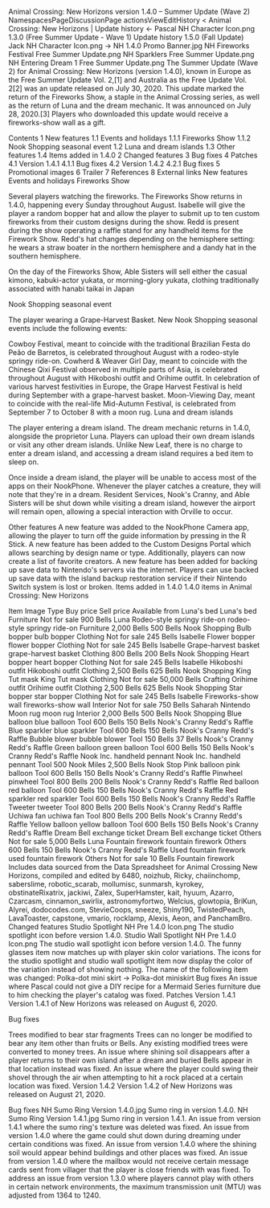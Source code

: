 Animal Crossing: New Horizons version 1.4.0 – Summer Update (Wave 2)
NamespacesPageDiscussionPage actionsViewEditHistory
< Animal Crossing: New Horizons‎ | Update history
← Pascal NH Character Icon.png 1.3.0 (Free Summer Update - Wave 1)	Update history	1.5.0 (Fall Update) Jack NH Character Icon.png →
NH 1.4.0 Promo Banner.jpg
NH Fireworks Festival Free Summer Update.png
NH Sparklers Free Summer Update.png
NH Entering Dream 1 Free Summer Update.png
The Summer Update (Wave 2) for Animal Crossing: New Horizons (version 1.4.0), known in Europe as the Free Summer Update Vol. 2,[1] and Australia as the Free Update Vol. 2[2] was an update released on July 30, 2020. This update marked the return of the Fireworks Show, a staple in the Animal Crossing series, as well as the return of Luna and the dream mechanic. It was announced on July 28, 2020.[3] Players who downloaded this update would receive a fireworks-show wall as a gift.


Contents
1 New features
1.1 Events and holidays
1.1.1 Fireworks Show
1.1.2 Nook Shopping seasonal event
1.2 Luna and dream islands
1.3 Other features
1.4 Items added in 1.4.0
2 Changed features
3 Bug fixes
4 Patches
4.1 Version 1.4.1
4.1.1 Bug fixes
4.2 Version 1.4.2
4.2.1 Bug fixes
5 Promotional images
6 Trailer
7 References
8 External links
New features
Events and holidays
Fireworks Show

Several players watching the fireworks.
The Fireworks Show returns in 1.4.0, happening every Sunday throughout August. Isabelle will give the player a random bopper hat and allow the player to submit up to ten custom fireworks from their custom designs during the show. Redd is present during the show operating a raffle stand for any handheld items for the Firework Show. Redd's hat changes depending on the hemisphere setting: he wears a straw boater in the northern hemisphere and a dandy hat in the southern hemisphere.

On the day of the Fireworks Show, Able Sisters will sell either the casual kimono, kabuki-actor yukata, or morning-glory yukata, clothing traditionally associated with hanabi taikai in Japan

Nook Shopping seasonal event

The player wearing a Grape-Harvest Basket.
New Nook Shopping seasonal events include the following events:

Cowboy Festival, meant to coincide with the traditional Brazilian Festa do Peão de Barretos, is celebrated throughout August with a rodeo-style springy ride-on.
Cowherd & Weaver Girl Day, meant to coincide with the Chinese Qixi Festival observed in multiple parts of Asia, is celebrated throughout August with Hikoboshi outfit and Orihime outfit.
In celebration of various harvest festivities in Europe, the Grape Harvest Festival is held during September with a grape-harvest basket.
Moon-Viewing Day, meant to coincide with the real-life Mid-Autumn Festival, is celebrated from September 7 to October 8 with a moon rug.
Luna and dream islands

The player entering a dream island.
The dream mechanic returns in 1.4.0, alongside the proprietor Luna. Players can upload their own dream islands or visit any other dream islands. Unlike New Leaf, there is no charge to enter a dream island, and accessing a dream island requires a bed item to sleep on.

Once inside a dream island, the player will be unable to access most of the apps on their NookPhone. Whenever the player catches a creature, they will note that they're in a dream. Resident Services, Nook's Cranny, and Able Sisters will be shut down while visiting a dream island, however the airport will remain open, allowing a special interaction with Orville to occur.

Other features
A new feature was added to the NookPhone Camera app, allowing the player to turn off the guide information by pressing in the R Stick.
A new feature has been added to the Custom Designs Portal which allows searching by design name or type. Additionally, players can now create a list of favorite creators.
A new feature has been added for backing up save data to Nintendo's servers via the internet. Players can use backed up save data with the island backup restoration service if their Nintendo Switch system is lost or broken.
Items added in 1.4.0
1.4.0 items in Animal Crossing: New Horizons

Item	Image	Type	Buy price	Sell price	Available from
Luna's bed	Luna's bed	Furniture	Not for sale	 900 Bells	 Luna
Rodeo-style springy ride-on	rodeo-style springy ride-on	Furniture	 2,000 Bells	 500 Bells	 Nook Shopping
Bulb bopper	bulb bopper	Clothing	Not for sale	 245 Bells	 Isabelle
Flower bopper	flower bopper	Clothing	Not for sale	 245 Bells	 Isabelle
Grape-harvest basket	grape-harvest basket	Clothing	 800 Bells	 200 Bells	 Nook Shopping
Heart bopper	heart bopper	Clothing	Not for sale	 245 Bells	 Isabelle
Hikoboshi outfit	Hikoboshi outfit	Clothing	 2,500 Bells	 625 Bells	 Nook Shopping
King Tut mask	King Tut mask	Clothing	Not for sale	 50,000 Bells	 Crafting
Orihime outfit	Orihime outfit	Clothing	 2,500 Bells	 625 Bells	 Nook Shopping
Star bopper	star bopper	Clothing	Not for sale	 245 Bells	 Isabelle
Fireworks-show wall	fireworks-show wall	Interior	Not for sale	 750 Bells	 Saharah
 Nintendo
Moon rug	moon rug	Interior	 2,000 Bells	 500 Bells	 Nook Shopping
Blue balloon	blue balloon	Tool	 600 Bells	 150 Bells	 Nook's Cranny
 Redd's Raffle
Blue sparkler	blue sparkler	Tool	 600 Bells	 150 Bells	 Nook's Cranny
 Redd's Raffle
Bubble blower	bubble blower	Tool	 150 Bells	 37 Bells	 Nook's Cranny
 Redd's Raffle
Green balloon	green balloon	Tool	 600 Bells	 150 Bells	 Nook's Cranny
 Redd's Raffle
Nook Inc. handheld pennant	Nook Inc. handheld pennant	Tool	 500 Nook Miles	 2,500 Bells	 Nook Stop
Pink balloon	pink balloon	Tool	 600 Bells	 150 Bells	 Nook's Cranny
 Redd's Raffle
Pinwheel	pinwheel	Tool	 800 Bells	 200 Bells	 Nook's Cranny
 Redd's Raffle
Red balloon	red balloon	Tool	 600 Bells	 150 Bells	 Nook's Cranny
 Redd's Raffle
Red sparkler	red sparkler	Tool	 600 Bells	 150 Bells	 Nook's Cranny
 Redd's Raffle
Tweeter	tweeter	Tool	 800 Bells	 200 Bells	 Nook's Cranny
 Redd's Raffle
Uchiwa fan	uchiwa fan	Tool	 800 Bells	 200 Bells	 Nook's Cranny
 Redd's Raffle
Yellow balloon	yellow balloon	Tool	 600 Bells	 150 Bells	 Nook's Cranny
 Redd's Raffle
Dream Bell exchange ticket	Dream Bell exchange ticket	Others	Not for sale	 5,000 Bells	 Luna
Fountain firework	fountain firework	Others	 600 Bells	 150 Bells	 Nook's Cranny
 Redd's Raffle
Used fountain firework	used fountain firework	Others	Not for sale	 10 Bells	 Fountain firework
Includes data sourced from the Data Spreadsheet for Animal Crossing New Horizons, compiled and edited by 6480, noizhub, Ricky, chaiinchomp, saberslime, robotic_scarab, mollumisc, sunmarsh, kyrokey, obstinateRixatrix, jackiwi, Zalex, SuperHamster, kait, hyuum, Azarro, Czarcasm, cinnamon_swirlix, astronomyfortwo, Welcius, glowtopia, BriKun, Alyrei, dodocodes.com, StevieCoops, sneeze, Shiny190, TwistedPeach, LavaToaster, capstone, vmario, rocklamp, Alexis, Aeon, and PanchamBro.
Changed features
Studio Spotlight NH Pre 1.4.0 Icon.png
The studio spotlight icon before version 1.4.0.
Studio Wall Spotlight NH Pre 1.4.0 Icon.png
The studio wall spotlight icon before version 1.4.0.
The funny glasses item now matches up with player skin color variations.
The icons for the studio spotlight and studio wall spotlight item now display the color of the variation instead of showing nothing.
The name of the following item was changed:
Polka-dot mini skirt → Polka-dot miniskirt
Bug fixes
An issue where Pascal could not give a DIY recipe for a Mermaid Series furniture due to him checking the player's catalog was fixed.
Patches
Version 1.4.1
Version 1.4.1 of New Horizons was released on August 6, 2020.

Bug fixes

Trees modified to bear star fragments
Trees can no longer be modified to bear any item other than fruits or Bells. Any existing modified trees were converted to money trees.
An issue where shining soil disappears after a player returns to their own island after a dream and buried Bells appear in that location instead was fixed.
An issue where the player could swing their shovel through the air when attempting to hit a rock placed at a certain location was fixed.
Version 1.4.2
Version 1.4.2 of New Horizons was released on August 21, 2020.

Bug fixes
NH Sumo Ring Version 1.4.0.jpg
Sumo ring in version 1.4.0.
NH Sumo Ring Version 1.4.1.jpg
Sumo ring in version 1.4.1.
An issue from version 1.4.1 where the sumo ring's texture was deleted was fixed.
An issue from version 1.4.0 where the game could shut down during dreaming under certain conditions was fixed.
An issue from version 1.4.0 where the shining soil would appear behind buildings and other places was fixed.
An issue from version 1.4.0 where the mailbox would not receive certain message cards sent from villager that the player is close friends with was fixed.
To address an issue from version 1.3.0 where players cannot play with others in certain network environments, the maximum transmission unit (MTU) was adjusted from 1364 to 1240.
